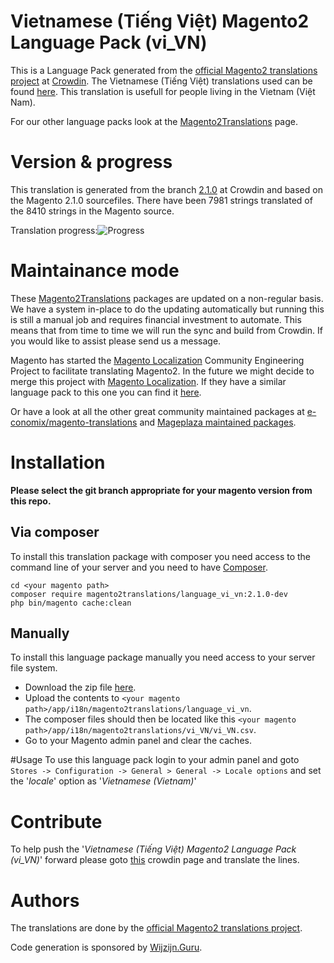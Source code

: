 # Vietnamese (Tiếng Việt) Magento2 Language Pack (vi_VN)
This is a Language Pack generated from the [official Magento2 translations project](https://crowdin.com/project/magento-2) at [Crowdin](https://crowdin.com).
The Vietnamese (Tiếng Việt) translations used can be found [here](https://crowdin.com/project/magento-2/vi).
This translation is usefull for people living in the Vietnam (Việt Nam).

For our other language packs look at the [Magento2Translations](http://magento2translations.github.io/) page.

# Version & progress
This translation is generated from the branch [2.1.0](https://crowdin.com/project/magento-2/vi#/2.1.0) at Crowdin and based on the Magento 2.1.0 sourcefiles.
There have been  7981 strings translated of the 8410 strings in the Magento source.

Translation progress:![Progress](http://progressed.io/bar/95)

# Maintainance mode
These [Magento2Translations](http://magento2translations.github.io/) packages are updated on a non-regular basis. We have a system in-place to do the updating automatically but running this is still a manual job and requires financial investment to automate.
This means that from time to time we will run the sync and build from Crowdin. If you would like to assist please send us a message.

Magento has started the [Magento Localization](https://github.com/magento-l10n) Community Engineering Project to facilitate translating Magento2.
In the future we might decide to merge this project with [Magento Localization](https://github.com/magento-l10n).
If they have a similar language pack to this one you can find it [here](https://github.com/magento-l10n/language-vi_VN).

Or have a look at all the other great community maintained packages at [e-conomix/magento-translations](https://github.com/e-conomix/magento-translations) and [Mageplaza maintained packages](https://github.com/mageplaza?q=language).

# Installation
**Please select the git branch appropriate for your magento version from this repo.**
## Via composer
To install this translation package with composer you need access to the command line of your server and you need to have [Composer](https://getcomposer.org).
```
cd <your magento path>
composer require magento2translations/language_vi_vn:2.1.0-dev
php bin/magento cache:clean
```
## Manually
To install this language package manually you need access to your server file system.
* Download the zip file [here](https://github.com/Magento2Translations/language_vi_vn/archive/2.1.0.zip).
* Upload the contents to `<your magento path>/app/i18n/magento2translations/language_vi_vn`.
* The composer files should then be located like this `<your magento path>/app/i18n/magento2translations/vi_VN/vi_VN.csv`.
* Go to your Magento admin panel and clear the caches.

#Usage
To use this language pack login to your admin panel and goto `Stores -> Configuration -> General > General -> Locale options` and set the '*locale*' option as '*Vietnamese (Vietnam)*'

# Contribute
To help push the '*Vietnamese (Tiếng Việt) Magento2 Language Pack (vi_VN)*' forward please goto [this](https://crowdin.com/project/magento-2/vi) crowdin page and translate the lines.

# Authors
The translations are done by the [official Magento2 translations project](https://crowdin.com/project/magento-2).

Code generation is sponsored by [Wijzijn.Guru](http://www.wijzijn.guru/).
